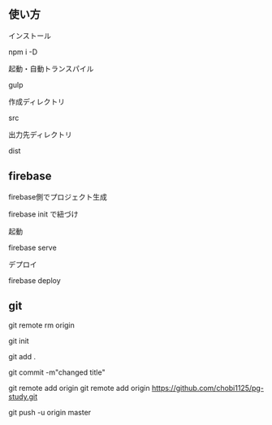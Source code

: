 ## 使い方

インストール

npm i -D

起動・自動トランスパイル

gulp

作成ディレクトリ

src

出力先ディレクトリ

dist

## firebase

firebase側でプロジェクト生成

firebase init で紐づけ

起動

firebase serve

デプロイ

firebase deploy

## git

git remote rm origin

git init

git add .

git commit -m"changed title"

git remote add origin git remote add origin https://github.com/chobi1125/pg-study.git

git push -u origin master
